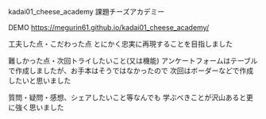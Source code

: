 kadai01_cheese_academy
課題チーズアカデミー

DEMO
https://megurin61.github.io/kadai01_cheese_academy/

工夫した点・こだわった点
とにかく忠実に再現することを目指しました

難しかった点・次回トライしたいこと(又は機能)
アンケートフォームはテーブルで作成しましたが、お手本はそうではなかったので
次回はボーダーなどで作成したいと思いました

質問・疑問・感想、シェアしたいこと等なんでも
学ぶべきことが沢山あると更に強く思いました
